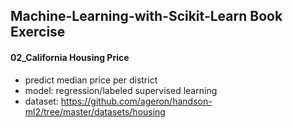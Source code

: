 ## Machine-Learning-with-Scikit-Learn Book Exercise

#### 02_California Housing Price
- predict median price per district
- model: regression/labeled supervised learning
- dataset: https://github.com/ageron/handson-ml2/tree/master/datasets/housing
